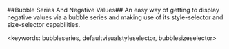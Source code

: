 ##Bubble Series And Negative Values##
An easy way of getting to display negative values via a bubble series and making use of its style-selector and size-selector capabilities.

<keywords: bubbleseries, defaultvisualstyleselector, bubblesizeselector>